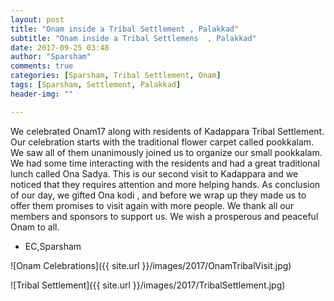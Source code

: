 ```yaml
---
layout: post
title: "Onam inside a Tribal Settlement , Palakkad"
subtitle: "Onam inside a Tribal Settlemens  , Palakkad"
date: 2017-09-25 03:48
author: "Sparsham"
comments: true
categories: [Sparsham, Tribal Settlement, Onam]
tags: [Sparsham, Settlement, Palakkad]
header-img: ""

---
```


We celebrated Onam17 along with residents of Kadappara Tribal Settlement. Our celebration starts with the traditional flower carpet called pookkalam. We saw all of them unanimously joined us to organize our small pookkalam. We had some time interacting with the residents and had a great traditional lunch called Ona Sadya. This is our second visit to Kadappara and we noticed that they requires attention and more helping hands. As conclusion of our day, we gifted Ona kodi , and before we wrap up they made us to offer them promises to visit again with more people. We thank all our members and sponsors to support us. We wish a prosperous and peaceful Onam to all.
- EC,Sparsham 

![Onam Celebrations]({{ site.url }}/images/2017/OnamTribalVisit.jpg)

![Tribal Settlement]({{ site.url }}/images/2017/TribalSettlement.jpg)



